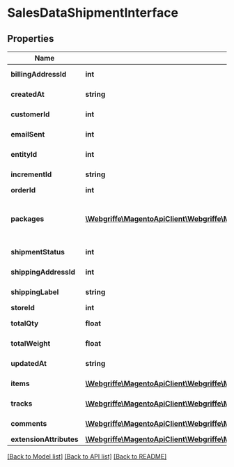 # SalesDataShipmentInterface

## Properties
Name | Type | Description | Notes
------------ | ------------- | ------------- | -------------
**billingAddressId** | **int** | Billing address ID. | [optional] 
**createdAt** | **string** | Created-at timestamp. | [optional] 
**customerId** | **int** | Customer ID. | [optional] 
**emailSent** | **int** | Email-sent flag value. | [optional] 
**entityId** | **int** | Shipment ID. | [optional] 
**incrementId** | **string** | Increment ID. | [optional] 
**orderId** | **int** | Order ID. | 
**packages** | [**\Webgriffe\MagentoApiClient\Webgriffe\MagentoApiClient\Model\SalesDataShipmentPackageInterface[]**](SalesDataShipmentPackageInterface.md) | Array of packages, if any. Otherwise, null. | [optional] 
**shipmentStatus** | **int** | Shipment status. | [optional] 
**shippingAddressId** | **int** | Shipping address ID. | [optional] 
**shippingLabel** | **string** | Shipping label. | [optional] 
**storeId** | **int** | Store ID. | [optional] 
**totalQty** | **float** | Total quantity. | [optional] 
**totalWeight** | **float** | Total weight. | [optional] 
**updatedAt** | **string** | Updated-at timestamp. | [optional] 
**items** | [**\Webgriffe\MagentoApiClient\Webgriffe\MagentoApiClient\Model\SalesDataShipmentItemInterface[]**](SalesDataShipmentItemInterface.md) | Array of items. | 
**tracks** | [**\Webgriffe\MagentoApiClient\Webgriffe\MagentoApiClient\Model\SalesDataShipmentTrackInterface[]**](SalesDataShipmentTrackInterface.md) | Array of tracks. | 
**comments** | [**\Webgriffe\MagentoApiClient\Webgriffe\MagentoApiClient\Model\SalesDataShipmentCommentInterface[]**](SalesDataShipmentCommentInterface.md) | Array of comments. | 
**extensionAttributes** | [**\Webgriffe\MagentoApiClient\Webgriffe\MagentoApiClient\Model\SalesDataShipmentExtensionInterface**](SalesDataShipmentExtensionInterface.md) |  | [optional] 

[[Back to Model list]](../README.md#documentation-for-models) [[Back to API list]](../README.md#documentation-for-api-endpoints) [[Back to README]](../README.md)


